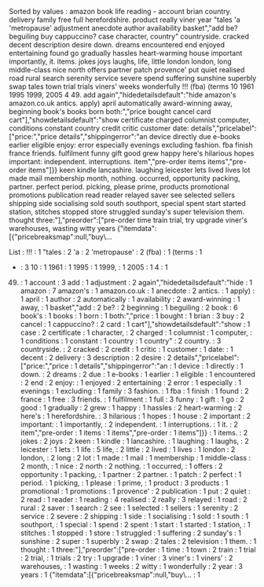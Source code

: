 Sorted by values :
amazon book life reading - account brian country. delivery family free full herefordshire. product really viner year "tales 'a 'metropause' adjustment anecdote author availability basket","add be? beguiling buy cappuccino? case character, country" countryside. cracked decent description desire down. dreams encountered end enjoyed entertaining found go gradually hassles heart-warming house important importantly, it. items. jokes joys laughs, life, little london london, long middle-class nice north offers partner patch provence' put quiet realised road rural search serenity service severe spend suffering sunshine superbly swap tales town trial trials viners' weeks wonderfully !!! (fba) (terms 10 1961 1995 1999, 2005 4 49. add again","hidedetailsdefault":"hide amazon's amazon.co.uk antics. apply) april automatically award-winning away, beginning book's books born both:","price bought cancel card cart"],"showdetailsdefault":"show certificate charged columnist computer, conditions constant country credit critic customer date: details","pricelabel":["price:","price details","shippingerror":"an device directly due e-books earlier eligible enjoy: error especially evenings excluding fashion. fba finish france friends. fulfilment funny gift good grew happy here's hilarious hopes important: independent. interruptions. item","pre-order items items","pre-order items"]}} keen kindle lancashire. laughing leicester lets lived lives lot made mail membership month, nothing. occurred, opportunity packing, partner. perfect period. picking, please prime, products promotional promotions publication read reader relayed saver see selected sellers shipping side socialising sold south southport, special spent start started station, stitches stopped store struggled sunday's super television them. thought three:"],"preorder":["pre-order time train trial, try upgrade viner's warehouses, wasting witty years {"itemdata":[{"pricebreaksmap":null,"buy\\... 

List :
!!! : 1
"tales : 2
'a : 2
'metropause' : 2
(fba) : 1
(terms : 1
- : 3
10 : 1
1961 : 1
1995 : 1
1999, : 1
2005 : 1
4 : 1
49. : 1
account : 3
add : 1
adjustment : 2
again","hidedetailsdefault":"hide : 1
amazon : 7
amazon's : 1
amazon.co.uk : 1
anecdote : 2
antics. : 1
apply) : 1
april : 1
author : 2
automatically : 1
availability : 2
award-winning : 1
away, : 1
basket","add : 2
be? : 2
beginning : 1
beguiling : 2
book : 6
book's : 1
books : 1
born : 1
both:","price : 1
bought : 1
brian : 3
buy : 2
cancel : 1
cappuccino? : 2
card : 1
cart"],"showdetailsdefault":"show : 1
case : 2
certificate : 1
character, : 2
charged : 1
columnist : 1
computer, : 1
conditions : 1
constant : 1
country : 1
country" : 2
country. : 3
countryside. : 2
cracked : 2
credit : 1
critic : 1
customer : 1
date: : 1
decent : 2
delivery : 3
description : 2
desire : 2
details","pricelabel":["price:","price : 1
details","shippingerror":"an : 1
device : 1
directly : 1
down. : 2
dreams : 2
due : 1
e-books : 1
earlier : 1
eligible : 1
encountered : 2
end : 2
enjoy: : 1
enjoyed : 2
entertaining : 2
error : 1
especially : 1
evenings : 1
excluding : 1
family : 3
fashion. : 1
fba : 1
finish : 1
found : 2
france : 1
free : 3
friends. : 1
fulfilment : 1
full : 3
funny : 1
gift : 1
go : 2
good : 1
gradually : 2
grew : 1
happy : 1
hassles : 2
heart-warming : 2
here's : 1
herefordshire. : 3
hilarious : 1
hopes : 1
house : 2
important : 2
important: : 1
importantly, : 2
independent. : 1
interruptions. : 1
it. : 2
item","pre-order : 1
items : 1
items","pre-order : 1
items"]}} : 1
items. : 2
jokes : 2
joys : 2
keen : 1
kindle : 1
lancashire. : 1
laughing : 1
laughs, : 2
leicester : 1
lets : 1
life : 5
life, : 2
little : 2
lived : 1
lives : 1
london : 2
london, : 2
long : 2
lot : 1
made : 1
mail : 1
membership : 1
middle-class : 2
month, : 1
nice : 2
north : 2
nothing. : 1
occurred, : 1
offers : 2
opportunity : 1
packing, : 1
partner : 2
partner. : 1
patch : 2
perfect : 1
period. : 1
picking, : 1
please : 1
prime, : 1
product : 3
products : 1
promotional : 1
promotions : 1
provence' : 2
publication : 1
put : 2
quiet : 2
read : 1
reader : 1
reading : 4
realised : 2
really : 3
relayed : 1
road : 2
rural : 2
saver : 1
search : 2
see : 1
selected : 1
sellers : 1
serenity : 2
service : 2
severe : 2
shipping : 1
side : 1
socialising : 1
sold : 1
south : 1
southport, : 1
special : 1
spend : 2
spent : 1
start : 1
started : 1
station, : 1
stitches : 1
stopped : 1
store : 1
struggled : 1
suffering : 2
sunday's : 1
sunshine : 2
super : 1
superbly : 2
swap : 2
tales : 2
television : 1
them. : 1
thought : 1
three:"],"preorder":["pre-order : 1
time : 1
town : 2
train : 1
trial : 2
trial, : 1
trials : 2
try : 1
upgrade : 1
viner : 3
viner's : 1
viners' : 2
warehouses, : 1
wasting : 1
weeks : 2
witty : 1
wonderfully : 2
year : 3
years : 1
{"itemdata":[{"pricebreaksmap":null,"buy\\... : 1
